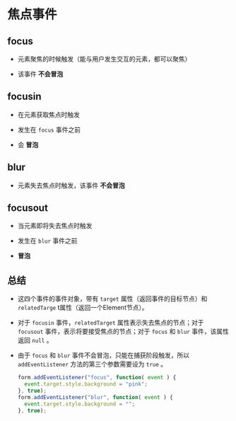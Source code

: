 # 焦点事件

## focus

  - 元素聚焦的时候触发（能与用户发生交互的元素，都可以聚焦）

  - 该事件 **不会冒泡**

## focusin

  - 在元素获取焦点时触发

  - 发生在 `focus` 事件之前

  - 会 **冒泡**

## blur

  - 元素失去焦点时触发，该事件 **不会冒泡**

## focusout

  - 当元素即将失去焦点时触发

  - 发生在 `blur` 事件之前

  - **冒泡**

## 总结

  - 这四个事件的事件对象，带有 `target` 属性（返回事件的目标节点）和 `relatedTarge` t属性（返回一个Element节点）。

  - 对于 `focusin` 事件，`relatedTarget` 属性表示失去焦点的节点；对于 `focusout` 事件，表示将要接受焦点的节点；对于 `focus` 和 `blur` 事件，该属性返回 `null` 。

  - 由于 `focus` 和 `blur` 事件不会冒泡，只能在捕获阶段触发，所以 `addEventListener` 方法的第三个参数需要设为 `true` 。

    ```javascript
    form.addEventListener("focus", function( event ) {
      event.target.style.background = "pink";
    }, true);
    form.addEventListener("blur", function( event ) {
      event.target.style.background = "";
    }, true);
    ```
